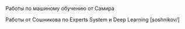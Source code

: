 Работы по машиному обучению от Самира [](samir/)

Работы от Сошникова по Experts System и Deep Learning [soshnikov/]  
